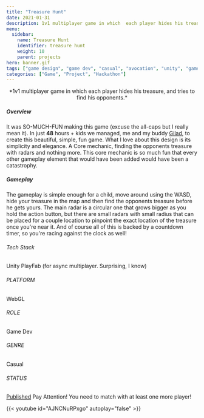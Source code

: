```yaml
---
title: "Treasure Hunt"
date: 2021-01-31
description: 1v1 multiplayer game in which  each player hides his treasure, and tries to find his opponents.
menu:
  sidebar:
    name: Treasure Hunt 
    identifier: treasure hunt
    weight: 10
    parent: projects
hero: banner.gif
tags: ["game design", "game dev", "casual", "avocation", "unity", "game jam", "webgl"]
categories: ["Game", "Project", "Hackathon"]
---
```


<center> *1v1 multiplayer game in which  each player hides his treasure, and tries to find his opponents.* </center>

##### Overview
It was SO-MUCH-FUN making this game (excuse the all-caps but I really mean it). In just **48** hours + kids we managed, me and my buddy [Gilad](https://gilad.info/), to create this beautiful, simple, fun game. What I love about this design is its simplicity and elegance. A Core mechanic, finding the opponents treasure with radars and nothing more. This core mechanic is so much fun that every other gameplay element that would have been added would have been a catastrophy.

##### Gameplay
The gameplay is simple enough for a child, move around using the WASD, hide your treasure in the map and then find the opponents treasure before he gets yours. The main radar is a circular one that grows bigger as you hold the action button, but there are small radars with small radius that can be placed for a couple location to pinpoint the exact location of the treasure once you're near it. And of course all of this is backed by a countdown timer, so you're racing against the clock as well!

###### Tech Stack

Unity
PlayFab (for async multiplayer. Surprising, I know)

###### PLATFORM

WebGL

###### ROLE

Game Dev

###### GENRE

Casual

###### STATUS

[Published](https://misterkidx.itch.io/treasure-hunt)
Pay Attention! You need to match with at least one more player!

{{< youtube id="AJNCNuRPxgo" autoplay="false" >}}